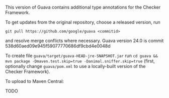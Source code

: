 This version of Guava contains additional type annotations for the Checker Framework.

To get updates from the original repository, choose a released version, run
```
git pull https://github.com/google/guava <commitid>
```
and resolve merge conflicts where necessary.
Guava version 24.0 is commit 538d60aed09e945f59077770686df9cbd4e0048d

To create file
`guava/target/guava-HEAD-jre-SNAPSHOT.jar`
run
  ```cd guava && mvn package -Dmaven.test.skip=true -Danimal.sniffer.skip=true```
(first, optionally change `guava/pom.xml` to use a locally-built version of the Checker Framework).


To upload to Maven Central:

TODO
